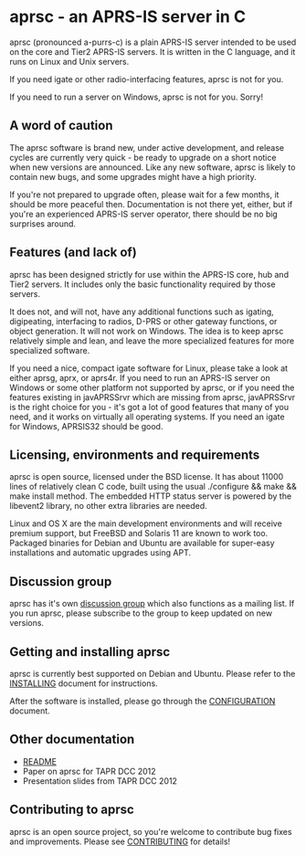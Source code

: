 
aprsc - an APRS-IS server in C
==============================

aprsc (pronounced a-purrs-c) is a plain APRS-IS server intended to be used
on the core and Tier2 APRS-IS servers.  It is written in the C language, and
it runs on Linux and Unix servers.

If you need igate or other radio-interfacing features, aprsc is not for you.

If you need to run a server on Windows, aprsc is not for you. Sorry!


A word of caution
--------------------

The aprsc software is brand new, under active development, and release
cycles are currently very quick - be ready to upgrade on a short notice when
new versions are announced.  Like any new software, aprsc is likely to
contain new bugs, and some upgrades might have a high priority.

If you're not prepared to upgrade often, please wait for a few months, it
should be more peaceful then.  Documentation is not there yet, either, but
if you're an experienced APRS-IS server operator, there should be no big
surprises around.


Features (and lack of)
-------------------------

aprsc has been designed strictly for use within the APRS-IS core, hub and
Tier2 servers.  It includes only the basic functionality required by those
servers.

It does not, and will not, have any additional functions such as igating,
digipeating, interfacing to radios, D-PRS or other gateway functions, or
object generation.  It will not work on Windows.  The idea is to keep aprsc
relatively simple and lean, and leave the more specialized features for more
specialized software.

If you need a nice, compact igate software for Linux, please take a look at
either aprsg, aprx, or aprs4r.  If you need to run an APRS-IS server on
Windows or some other platform not supported by aprsc, or if you need the
features existing in javAPRSSrvr which are missing from aprsc, javAPRSSrvr
is the right choice for you - it's got a lot of good features that many of
you need, and it works on virtually all operating systems.  If you need an
igate for Windows, APRSIS32 should be good.


Licensing, environments and requirements
-------------------------------------------

aprsc is open source, licensed under the BSD license. It has about 11000
lines of relatively clean C code, built using the usual ./configure && make
&& make install method.  The embedded HTTP status server is powered by the
libevent2 library, no other extra libraries are needed.

Linux and OS X are the main development environments and will receive
premium support, but FreeBSD and Solaris 11 are known to work too.  Packaged
binaries for Debian and Ubuntu are available for super-easy installations
and automatic upgrades using APT.


Discussion group
-------------------

aprsc has it's own [discussion group][aprsc-group] which also functions as
a mailing list. If you run aprsc, please subscribe to the group to keep
updated on new versions.

[aprsc-group]: https://groups.google.com/forum/#!forum/aprsc


Getting and installing aprsc
-------------------------------

aprsc is currently best supported on Debian and Ubuntu.
Please refer to the [INSTALLING](INSTALLING.html) document
for instructions.

After the software is installed, please go through the
[CONFIGURATION](CONFIGURATION.html) document.


Other documentation
----------------------

* [README](README.html) 
* Paper on aprsc for TAPR DCC 2012
* Presentation slides from TAPR DCC 2012


Contributing to aprsc
------------------------

aprsc is an open source project, so you're welcome to contribute bug fixes
and improvements.  Please see [CONTRIBUTING](CONTRIBUTING.html) for details!


